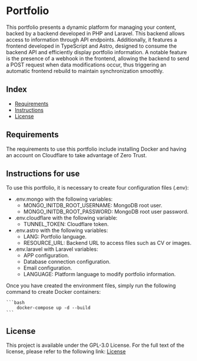 # Portfolio

This portfolio presents a dynamic platform for managing your content, backed by a backend developed in PHP and Laravel. This backend allows access to information through API endpoints. Additionally, it features a frontend developed in TypeScript and Astro, designed to consume the backend API and efficiently display portfolio information. A notable feature is the presence of a webhook in the frontend, allowing the backend to send a POST request when data modifications occur, thus triggering an automatic frontend rebuild to maintain synchronization smoothly.

## Index

- [Requirements](#Requirements)
- [Instructions](#Instructions-for-use)
- [License](#License)

## Requirements

The requirements to use this portfolio include installing Docker and having an account on Cloudflare to take advantage of Zero Trust.

## Instructions for use

To use this portfolio, it is necessary to create four configuration files (.env):

- .env.mongo with the following variables:
    - MONGO_INITDB_ROOT_USERNAME: MongoDB root user.
    - MONGO_INITDB_ROOT_PASSWORD: MongoDB root user password.
- .env.cloudflare with the following variable:
    - TUNNEL_TOKEN: Cloudflare token.
- .env.astro with the following variables:
    - LANG: Portfolio language.
    - RESOURCE_URL: Backend URL to access files such as CV or images.
- .env.laravel with Laravel variables:
    - APP configuration.
    - Database connection configuration.
    - Email configuration.
    - LANGUAGE: Platform language to modify portfolio information.

Once you have created the environment files, simply run the following command to create Docker containers:

    ```bash
        docker-compose up -d --build
    ```

## License

This project is available under the GPL-3.0 License. For the full text of the license, please refer to the following link: [License](LICENSE)